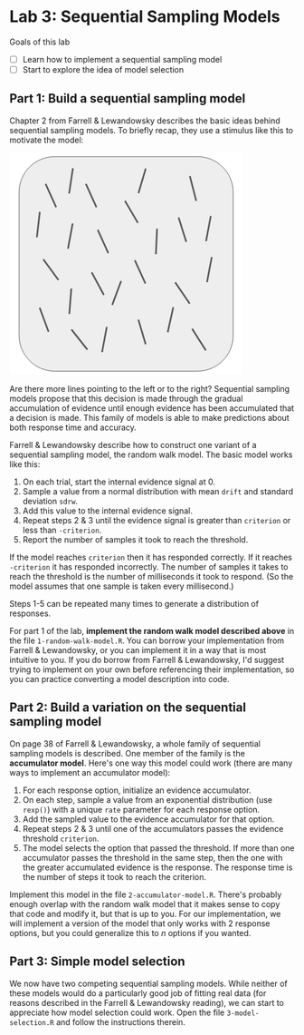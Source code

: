 # Lab 3: Sequential Sampling Models

Goals of this lab

- [ ] Learn how to implement a sequential sampling model
- [ ] Start to explore the idea of model selection

## Part 1: Build a sequential sampling model

Chapter 2 from Farrell & Lewandowsky describes the basic ideas behind sequential sampling models. To briefly recap, they use a stimulus like this to motivate the model:

![Sample Stimulus](img/sample-stimulus.png)

Are there more lines pointing to the left or to the right? Sequential sampling models propose that this decision is made through the gradual accumulation of evidence until enough evidence has been accumulated that a decision is made. This family of models is able to make predictions about both response time and accuracy.

Farrell & Lewandowsky describe how to construct one variant of a sequential sampling model, the random walk model. The basic model works like this:

1. On each trial, start the internal evidence signal at 0.
2. Sample a value from a normal distribution with mean `drift` and standard deviation `sdrw`.
3. Add this value to the internal evidence signal.
4. Repeat steps 2 & 3 until the evidence signal is greater than `criterion` or less than `-criterion`.
5. Report the number of samples it took to reach the threshold. 




If the model reaches `criterion` then it has responded correctly. If it reaches `-criterion` it has responded incorrectly. The number of samples it takes to reach the threshold is the number of milliseconds it took to respond. (So the model assumes that one sample is taken every millisecond.)

Steps 1-5 can be repeated many times to generate a distribution of responses. 

For part 1 of the lab, **implement the random walk model described above** in the file `1-random-walk-model.R`. You can borrow your implementation from Farrell & Lewandowsky, or you can implement it in a way that is most intuitive to you. If you do borrow from Farrell & Lewandowsky, I'd suggest trying to implement on your own before referencing their implementation, so you can practice converting a model description into code.

## Part 2: Build a variation on the sequential sampling model

On page 38 of Farrell & Lewandowsky, a whole family of sequential sampling models is described. One member of the family is the **accumulator model**. Here's one way this model could work (there are many ways to implement an accumulator model):

1. For each response option, initialize an evidence accumulator.
2. On each step, sample a value from an exponential distribution (use `rexp()`) with a unique `rate` parameter for each response option. 
3. Add the sampled value to the evidence accumulator for that option.
4. Repeat steps 2 & 3 until one of the accumulators passes the evidence threshold `criterion`. 
5. The model selects the option that passed the threshold. If more than one accumulator passes the threshold in the same step, then the one with the greater accumulated evidence is the response. The response time is the number of steps it took to reach the criterion.

Implement this model in the file `2-accumulator-model.R`. There's probably enough overlap with the random walk model that it makes sense to copy that code and modify it, but that is up to you. For our implementation, we will implement a version of the model that only works with 2 response options, but you could generalize this to *n* options if you wanted.

## Part 3: Simple model selection

We now have two competing sequential sampling models. While neither of these models would do a particularly good job of fitting real data (for reasons described in the Farrell & Lewandowsky reading), we can start to appreciate how model selection could work. Open the file `3-model-selection.R` and follow the instructions therein.



